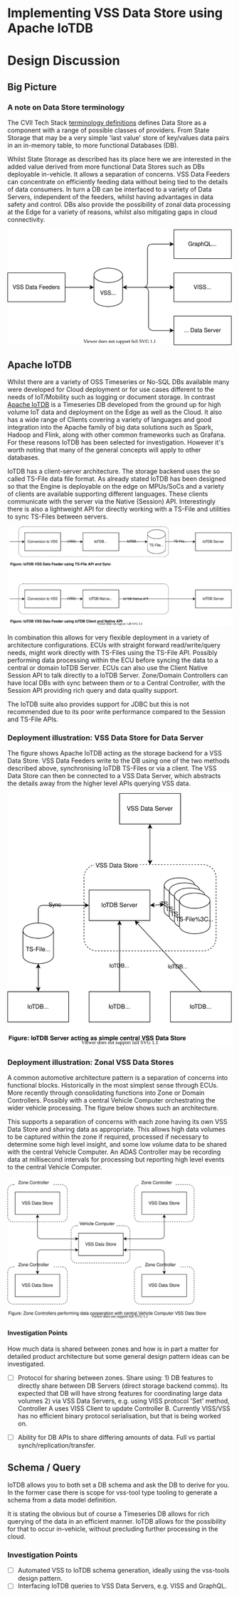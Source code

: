 # Implementing VSS Data Store using Apache IoTDB 

# Design Discussion
## Big Picture
### A note on Data Store terminology
The CVII Tech Stack [terminology definitions](https://at.projects.genivi.org/wiki/x/O4BlBQ) defines Data Store as a component with a range of possible classes of providers. From State Storage that may be a very simple 'last value' store of key/values data pairs in an in-memory table, to more functional Databases (DB).

Whilst State Storage as described has its place here we are interested in the added value derived from more functional Data Stores such as DBs deployable in-vehicle. It allows a separation of concerns. VSS Data Feeders can concentrate on efficiently feeding data without being tied to the details of data consumers. In turn a DB can be interfaced to a variety of Data Servers, independent of the feeders, whilst having advantages in data safety and control. DBs also provide the possibility of zonal data processing at the Edge for a variety of reasons, whilst also mitigating gaps in cloud connectivity.

![In-vehicle VSS Database (Datastore)](doc/in-vehicle-vss-datastore-overview.drawio.svg)


## Apache IoTDB
Whilst there are a variety of OSS Timeseries or No-SQL DBs available many were developed for Cloud deployment or for use cases different to the needs of IoT/Mobility such as logging or document storage. In contrast [Apache IoTDB](https://iotdb.apache.org/) is a Timeseries DB developed from the ground up for high volume IoT data and deployment on the Edge as well as the Cloud. It also has a wide range of Clients covering a variety of languages and good integration into the Apache family of big data solutions such as Spark, Hadoop and Flink, along with other common frameworks such as Grafana. For these reasons IoTDB has been selected for investigation. However it's worth noting that many of the general concepts will apply to other databases.

IoTDB has a client-server architecture. The storage backend uses the so called TS-File data file format. As already stated IoTDB has been designed so that the Engine is deployable on the edge on MPUs/SoCs and a variety of clients are available supporting different languages. These clients communicate with the server via the Native (Session) API. Interestingly there is also a lightweight API for directly working with a TS-File and utilities to sync TS-Files between servers.

![Apache IoTDB data methods](doc/apache-iotdb-data-methods.drawio.svg)

In combination this allows for very flexible deployment in a variety of architecture configurations. ECUs with straight forward read/write/query needs, might work directly with TS-Files using the TS-File API. Possibly performing data processing within the ECU before syncing the data to a central or domain IoTDB Server. ECUs can also use the Client Native Session API to talk directly to a IoTDB Server. Zone/Domain Controllers can have local DBs with sync between them or to a Central Controller, with the Session API providing rich query and data quality support.

The IoTDB suite also provides support for JDBC but this is not recommended due to its poor write performance compared to the Session and TS-File APIs.

### Deployment illustration: VSS Data Store for Data Server
The figure shows Apache IoTDB acting as the storage backend for a VSS Data Store. VSS Data Feeders write to the DB using one of the two methods described above, synchronising IoTDB TS-Files or via a client. The VSS Data Store can then be connected to a VSS Data Server, which abstracts the details away from the higher level APIs querying VSS data.

![VSS Data Store for Data Server](doc/apache-iotdb-dataserver-store.drawio.svg)

### Deployment illustration: Zonal VSS Data Stores
A common automotive architecture pattern is a separation of concerns into functional blocks. Historically in the most simplest sense through ECUs. More recently through consolidating functions into Zone or Domain Controllers. Possibly with a central Vehicle Computer orchestrating the wider vehicle processing. The figure below shows such an architecture.

This supports a separation of concerns with each zone having its own VSS Data Store and sharing data as appropriate. This allows high data volumes to be captured within the zone if required, processed if necessary to determine some high level insight, and some low volume data to be shared with the central Vehicle Computer. An ADAS Controller may be recording data at millisecond intervals for processing but reporting high level events to the central Vehicle Computer.

![Zonal VSS Data Store](doc/apache-iotdb-zonal-vss-store.drawio.svg)

#### Investigation Points
How much data is shared between zones and how is in part a matter for detailed product architecture but some general design pattern ideas can be investigated.
- [ ] Protocol for sharing between zones. Share using: 1) DB features to directly share between DB Servers (direct storage backend comms). Its expected that DB will have strong features for coordinating large data volumes 2) via VSS Data Servers, e.g. using VISS protocol 'Set' method, Controller A uses VISS Client to update Controller B. Currently VISS/VSS has no efficient binary protocol serialisation, but that is being worked on.
- [ ] Ability for DB APIs to share differing amounts of data. Full vs partial synch/replication/transfer.


## Schema / Query

IoTDB allows you to both set a DB schema and ask the DB to derive for you. In the former case there is scope for vss-tool type tooling to generate a schema from a data model definition.

It is stating the obvious but of course a Timeseries DB allows for rich querying of the data in an efficient manner. IoTDB allows for the possibility for that to occur in-vehicle, without precluding further processing in the cloud.

### Investigation Points
- [ ] Automated VSS to IoTDB schema generation, ideally using the vss-tools design pattern.
- [ ] Interfacing IoTDB queries to VSS Data Servers, e.g. VISS and GraphQL.